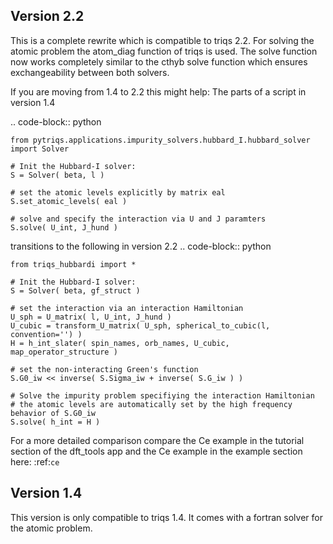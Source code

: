 Version 2.2
----------------

This is a complete rewrite which is compatible to triqs 2.2. For solving the atomic problem the atom_diag function of triqs is used. The solve function now works completely similar to the cthyb solve function which ensures exchangeability between both solvers.

If you are moving from 1.4 to 2.2 this might help: The parts of a script in version 1.4

 .. code-block:: python

	from pytriqs.applications.impurity_solvers.hubbard_I.hubbard_solver import Solver

	# Init the Hubbard-I solver:
	S = Solver( beta, l )

	# set the atomic levels explicitly by matrix eal
	S.set_atomic_levels( eal )

	# solve and specify the interaction via U and J paramters
	S.solve( U_int, J_hund )

transitions to the following in version 2.2
 .. code-block:: python

	from triqs_hubbardi import *

	# Init the Hubbard-I solver:
	S = Solver( beta, gf_struct )

	# set the interaction via an interaction Hamiltonian
	U_sph = U_matrix( l, U_int, J_hund )
	U_cubic = transform_U_matrix( U_sph, spherical_to_cubic(l, convention='') )
	H = h_int_slater( spin_names, orb_names, U_cubic, map_operator_structure )

	# set the non-interacting Green's function
	S.G0_iw << inverse( S.Sigma_iw + inverse( S.G_iw ) )

	# Solve the impurity problem specifiying the interaction Hamiltonian
	# the atomic levels are automatically set by the high frequency behavior of S.G0_iw
	S.solve( h_int = H )

For a more detailed comparison compare the Ce example in the tutorial section of the dft_tools app and the Ce example in the example section here: :ref:`ce`

Version 1.4
-------------

This version is only compatible to triqs 1.4. It comes with a fortran solver for the atomic problem.
